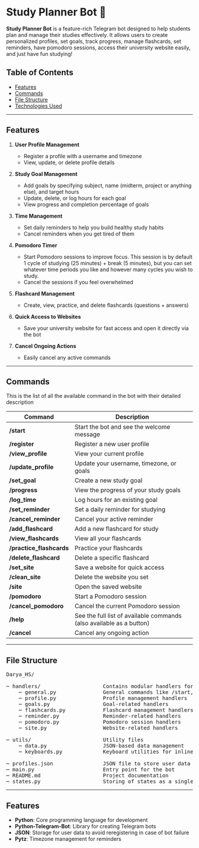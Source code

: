 # Study Planner Bot 🤖

**Study Planner Bot** is a feature-rich Telegram bot designed to help students plan and manage their studies effectively. It allows users to create personalized profiles, set goals, track progress, manage flashcards, set reminders, have pomodoro sessions, access their university website easily, and just have fun studying!

## Table of Contents

- [Features](#features)
- [Commands](#commands)
- [File Structure](#file-structure)
- [Technologies Used](#technologies-used)

---

## Features

1. **User Profile Management**  
   - Register a profile with a username and timezone  
   - View, update, or delete profile details

2. **Study Goal Management**  
   - Add goals by specifying subject, name (midterm, project or anything else), and target hours  
   - Update, delete, or log hours for each goal  
   - View progress and completion percentage of goals

3. **Time Management**  
   - Set daily reminders to help you build healthy study habits 
   - Cancel reminders when you get tired of them

4. **Pomodoro Timer**  
   - Start Pomodoro sessions to improve focus. This session is by default 1 cycle of studying (25 minutes) + break (5 minutes), but you can set whatever time periods you like and however many cycles you wish to study. 
   - Cancel the sessions if you feel overwhelmed

5. **Flashcard Management**  
   - Create, view, practice, and delete flashcards (questions + answers)

6. **Quick Access to Websites**  
   - Save your university website for fast access and open it directly via the bot

7. **Cancel Ongoing Actions**  
   - Easily cancel any active commands

---

## Commands
This is the list of all the available command in the bot with their detailed description

| Command               | Description                                                                 |
|-----------------------|-----------------------------------------------------------------------------|
| **/start**            | Start the bot and see the welcome message                                 |
| **/register**         | Register a new user profile                                               |
| **/view_profile**     | View your current profile                                                 |
| **/update_profile**   | Update your username, timezone, or goals                                  |
| **/set_goal**         | Create a new study goal                                                   |
| **/progress**         | View the progress of your study goals                                     |
| **/log_time**         | Log hours for an existing goal                                            |
| **/set_reminder**     | Set a daily reminder for studying                                         |
| **/cancel_reminder**  | Cancel your active reminder                                               |
| **/add_flashcard**    | Add a new flashcard for study                                             |
| **/view_flashcards**  | View all your flashcards                                                  |
| **/practice_flashcards** | Practice your flashcards                                               |
| **/delete_flashcard** | Delete a specific flashcard                                               |
| **/set_site**         | Save a website for quick access                                           |
| **/clean_site**         | Delete the website you set                                              |
| **/site**             | Open the saved website                                                   |
| **/pomodoro**         | Start a Pomodoro session                                                 |
| **/cancel_pomodoro**  | Cancel the current Pomodoro session                                       |
| **/help**             | See the full list of available commands (also available as a button)      |
| **/cancel**           | Cancel any ongoing action                                                |

---

## File Structure
<pre>
Darya_HS/

─ handlers/                    Contains modular handlers for bot features
    ─ general.py               General commands like /start, /help, /cancel
    ─ profile.py               Profile management handlers
    ─ goals.py                 Goal-related handlers
    ─ flashcards.py            Flashcard management handlers
    ─ reminder.py              Reminder-related handlers
    ─ pomodoro.py              Pomodoro session handlers
    ─ site.py                  Website-related handlers

─ utils/                       Utility files
    ─ data.py                  JSON-based data management
    ─ keyboards.py             Keyboard utilities for inline/reply buttons

─ profiles.json                JSON file to store user data (is not present by default, will appear after the first run)
─ main.py                      Entry point for the bot
─ README.md                    Project documentation
─ states.py                    Storing of states as a single point of truth for all handlers
</pre>
---

## Features
- **Python**: Core programming language for development
- **Python-Telegram-Bot**: Library for creating Telegram bots
- **JSON**: Storage for user data to avoid reregistering in case of bot failure
- **Pytz**: Timezone management for reminders